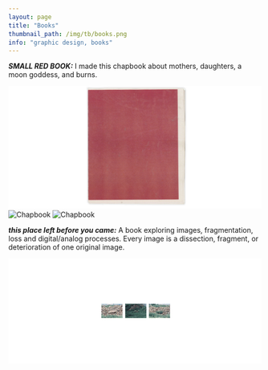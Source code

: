 ```yaml
---
layout: page
title: "Books"
thumbnail_path: /img/tb/books.png
info: "graphic design, books"
---
```


_**SMALL RED BOOK:**_ I made this chapbook about mothers, daughters, a moon goddess, and burns. 


![Chapbook](/img/blog/scancover.png)
![Chapbook](/img/blog/scan.png)
![Chapbook](/img/blog/scan2.png)


_**this place left before you came:**_ A book exploring images, fragmentation, loss and digital/analog processes. Every image is a dissection, fragment, or deterioration of one original image. 

![VIS Book](/img/blog/littlebook2.gif)
